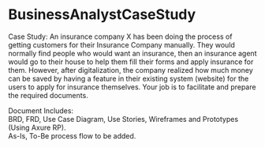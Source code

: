 # BusinessAnalystCaseStudy
Case Study:
An insurance company X has been doing the process of getting customers for their Insurance Company manually. They would normally find people who would want an insurance, then an insurance agent would go to their house to help them fill their forms and apply insurance for them. However, after digitalization, the company realized how much money can be saved by having a feature in their existing system (website) for the users to apply for insurance themselves. Your job is to facilitate and prepare the required documents.

Document Includes:\
BRD, FRD, Use Case Diagram, Use Stories, Wireframes and Prototypes (Using Axure RP).\
As-Is, To-Be process flow to be added.
